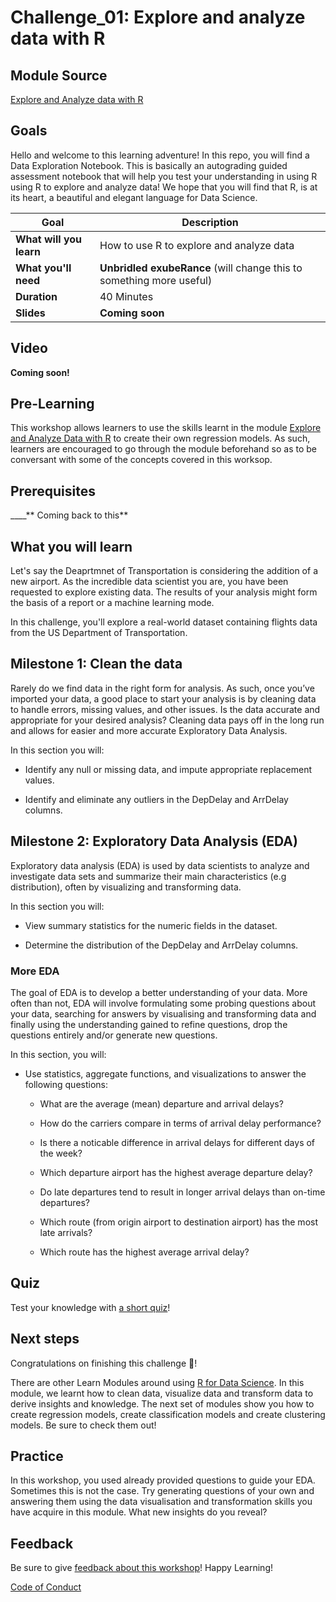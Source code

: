 # Challenge_01: Explore and analyze data with R


## Module Source

[Explore and Analyze data with R]()

## Goals

Hello and welcome to this learning adventure! In this repo, you will find a Data Exploration Notebook. This is basically an autograding guided assessment notebook that will help you test your understanding in using R using R to explore and analyze data! We hope that you will find that R, is at its heart, a beautiful and elegant language for Data Science.

| **Goal**                      | Description                                    |
| ----------------------------- | -----------------------------------------------|
| **What will you learn**       | How to use R to explore and analyze data           |
| **What you'll need**          | **Unbridled exubeRance** (will change this to something more useful)                     |
| **Duration**                  | 40 Minutes                                         |
| **Slides**                    | **Coming soon**                                |

## Video

**Coming soon!**

## Pre-Learning

This workshop allows learners to use the skills learnt in the module [Explore and Analyze Data with R]() to create their own regression models. As such, learners are encouraged to go through the module beforehand so as to be conversant with some of the concepts covered in this worksop.

## Prerequisites

____** Coming back to this**

## What you will learn

Let's say the Deaprtmnet of Transportation is considering the addition of a new airport. As the incredible data scientist you are, you have been requested to explore existing data. The results of your analysis might form the basis of a report or a machine learning mode.

In this challenge, you'll explore a real-world dataset containing flights data from the US Department of Transportation.

## Milestone 1: Clean the data

Rarely do we find data in the right form for analysis. As such, once you’ve imported your data, a good place to start your analysis is by cleaning data to handle errors, missing values, and other issues. Is the data accurate and appropriate for your desired analysis? Cleaning data pays off in the long run and allows for easier and more accurate Exploratory Data Analysis.

In this section you will:

- Identify any null or missing data, and impute appropriate replacement values.

- Identify and eliminate any outliers in the DepDelay and ArrDelay columns.

## Milestone 2: Exploratory Data Analysis (EDA)

Exploratory data analysis (EDA) is used by data scientists to analyze and investigate data sets and summarize their main characteristics (e.g distribution), often by visualizing and transforming data. 


In this section you will:

- View summary statistics for the numeric fields in the dataset.

- Determine the distribution of the DepDelay and ArrDelay columns.


### More EDA

The goal of EDA is to develop a better understanding of your data. More often than not, EDA will involve formulating some probing questions about your data, searching for answers by visualising and transforming data and finally using the understanding gained to refine questions, drop the questions entirely and/or generate new questions.

In this section, you will:

- Use statistics, aggregate functions, and visualizations to answer the following questions:

    - What are the average (mean) departure and arrival delays?

    - How do the carriers compare in terms of arrival delay performance?

    - Is there a noticable difference in arrival delays for different days of the week?

    - Which departure airport has the highest average departure delay?

    - Do late departures tend to result in longer arrival delays than on-time departures?

    - Which route (from origin airport to destination airport) has the most late arrivals?

    - Which route has the highest average arrival delay?

## Quiz

Test your knowledge with [a short quiz]()!

## Next steps

Congratulations on finishing this challenge 🏅!

There are other Learn Modules around using [R for Data Science](...). In this module, we learnt how to clean data, visualize data and transform data to derive insights and knowledge. The next set of modules show you how to create regression models, create classification models and create clustering models. Be sure to check them out!

## Practice

In this workshop, you used already provided questions to guide your EDA. Sometimes this is not the case. Try generating questions of your own and answering them using the data visualisation and transformation skills you have acquire in this module. What new insights do you reveal?


## Feedback

Be sure to give [feedback about this workshop](https://forms.office.com/r/MdhJWMZthR)! Happy Learning!

[Code of Conduct](../../CODE_OF_CONDUCT.md)

